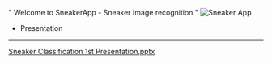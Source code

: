 " Welcome to SneakerApp - Sneaker Image recognition "
![Sneaker App](https://user-images.githubusercontent.com/36207058/78203433-f38ee000-7464-11ea-952d-705c167bc311.png)



* Presentation
------------

[Sneaker Classification 1st Presentation.pptx](https://github.com/CcnyUndergraduateCsDegree/SneakerApp/files/4517191/Sneaker.Classification.1st.Presentation.pptx)
